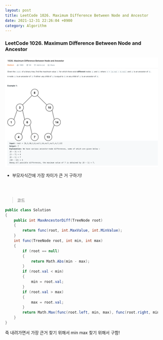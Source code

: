 ```yaml
---
layout: post
title: LeetCode 1026. Maximum Difference Between Node and Ancestor
date: 2021-12-31 22:26:04 +0900
category: Algorithm
---
```

### LeetCode 1026. Maximum Difference Between Node and Ancestor

![](/assets/img/leetcode/1026.png)

- 부모자식간에 가장 차이가 큰 거 구하기!

<br><br>

>코드

```c#
public class Solution
{
    public int MaxAncestorDiff(TreeNode root)
    {
        return func(root, int.MaxValue, int.MinValue);
    }
    int func(TreeNode root, int min, int max)
    {
        if (root == null)
        {
            return Math.Abs(min - max);
        }
        if (root.val < min)
        {
            min = root.val;
        }
        if (root.val > max)
        {
            max = root.val;
        }
        return Math.Max(func(root.left, min, max), func(root.right, min, max));
    }
}
```

죽 내려가면서 가장 큰거 찾기 위해서 min max 찾기 위해서 구함!